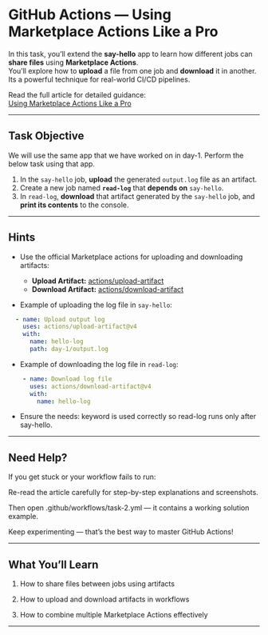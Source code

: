 # GitHub Actions — Using Marketplace Actions Like a Pro

In this task, you’ll extend the **say-hello** app to learn how different jobs can **share files** using **Marketplace Actions**.  
You’ll explore how to **upload** a file from one job and **download** it in another. Its a powerful technique for real-world CI/CD pipelines.

Read the full article for detailed guidance:  
[Using Marketplace Actions Like a Pro](https://github-actions-part3.hashnode.dev/using-marketplace-actions-like-a-pro)

---

## Task Objective

We will use the same app that we have worked on in day-1. Perform the below task using that app.

1. In the `say-hello` job, **upload** the generated `output.log` file as an artifact.  
2. Create a new job named **`read-log`** that **depends on** `say-hello`.  
3. In `read-log`, **download** that artifact generated by the `say-hello` job, and **print its contents** to the console.

---

## Hints

- Use the official Marketplace actions for uploading and downloading artifacts:  
  - **Upload Artifact:** [actions/upload-artifact](https://github.com/actions/upload-artifact)  
  - **Download Artifact:** [actions/download-artifact](https://github.com/actions/download-artifact)  


- Example of uploading the log file in `say-hello`:
```yaml
  - name: Upload output log
    uses: actions/upload-artifact@v4
    with:
      name: hello-log
      path: day-1/output.log
```
- Example of downloading the log file in `read-log`:
```yaml
    - name: Download log file
      uses: actions/download-artifact@v4
      with:
        name: hello-log
```
- Ensure the needs: keyword is used correctly so read-log runs only after say-hello.

---

## Need Help?

If you get stuck or your workflow fails to run:

Re-read the article carefully for step-by-step explanations and screenshots.

Then open .github/workflows/task-2.yml — it contains a working solution example.

Keep experimenting — that’s the best way to master GitHub Actions!

---

## What You’ll Learn

1. How to share files between jobs using artifacts

2. How to upload and download artifacts in workflows

3. How to combine multiple Marketplace Actions effectively

---